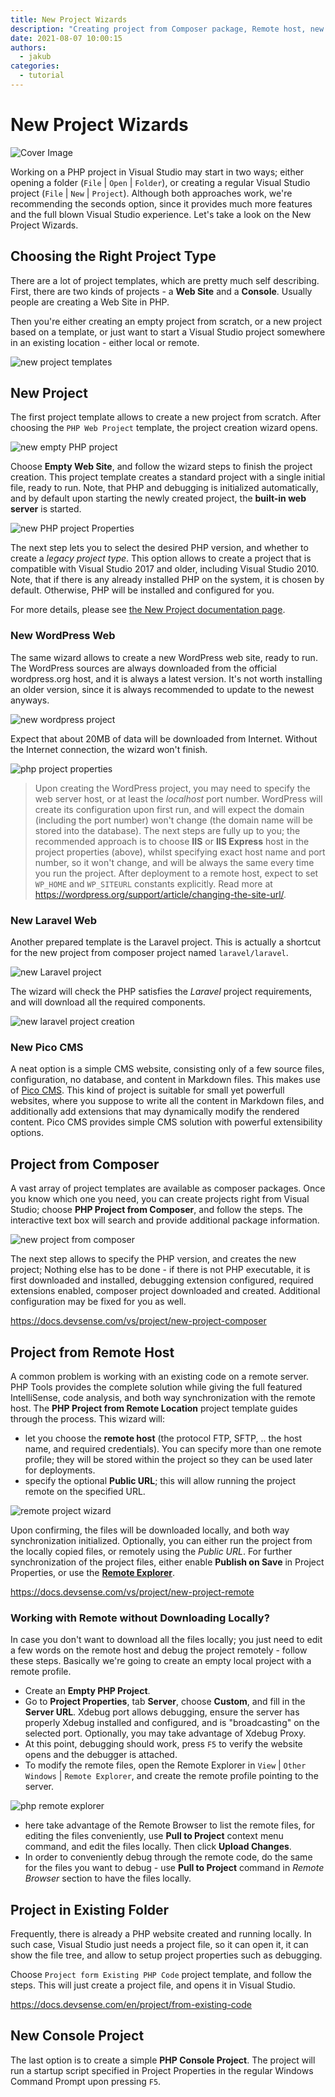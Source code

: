 ```yaml
---
title: New Project Wizards
description: "Creating project from Composer package, Remote host, new WordPress site, or from an existing code."
date: 2021-08-07 10:00:15
authors:
  - jakub
categories:
  - tutorial
---
```


# New Project Wizards

![Cover Image](imgs/vs-new-project-empty.png)

Working on a PHP project in Visual Studio may start in two ways; either opening a folder (`File` | `Open` | `Folder`), or creating a regular Visual Studio project (`File` | `New` | `Project`). Although both approaches work, we're recommending the seconds option, since it provides much more features and the full blown Visual Studio experience. Let's take a look on the New Project Wizards.

<!-- more -->

## Choosing the Right Project Type

There are a lot of project templates, which are pretty much self describing. First, there are two kinds of projects - a **Web Site** and a **Console**. Usually people are creating a Web Site in PHP.

Then you're either creating an empty project from scratch, or a new project based on a template, or just want to start a Visual Studio project somewhere in an existing location - either local or remote.


![new project templates](imgs/vs-new-project-templates.png)

## New Project

The first project template allows to create a new project from scratch. After choosing the `PHP Web Project` template, the project creation wizard opens.

![new empty PHP project](imgs/vs-new-project-empty.png)

Choose **Empty Web Site**, and follow the wizard steps to finish the project creation. This project template creates a standard project with a single initial file, ready to run. Note, that PHP and debugging is initialized automatically, and by default upon starting the newly created project, the **built-in web server** is started.

![new PHP project Properties](imgs/vs-new-project-props.png)

The next step lets you to select the desired PHP version, and whether to create a *legacy project type*. This option allows to create a project that is compatible with Visual Studio 2017 and older, including Visual Studio 2010. Note, that if there is any already installed PHP on the system, it is chosen by default. Otherwise, PHP will be installed and configured for you.

For more details, please see [the New Project documentation page](https://docs.devsense.com/vs/project/new-project).

### New WordPress Web

The same wizard allows to create a new WordPress web site, ready to run. The WordPress sources are always downloaded from the official wordpress.org host, and it is always a latest version. It's not worth installing an older version, since it is always recommended to update to the newest anyways.

![new wordpress project](imgs/vs-new-project-wordpress.png)

Expect that about 20MB of data will be downloaded from Internet. Without the Internet connection, the wizard won't finish.

![php project properties](imgs/project-properties.png)

> Upon creating the WordPress project, you may need to specify the web server host, or at least the *localhost* port number. WordPress will create its configuration upon first run, and will expect the domain (including the port number) won't change (the domain name will be stored into the database). The next steps are fully up to you; the recommended approach is to choose **IIS** or **IIS Express** host in the project properties (above), whilst specifying exact host name and port number, so it won't change, and will be always the same every time you run the project. After deployment to a remote host, expect to set `WP_HOME` and `WP_SITEURL` constants explicitly. Read more at https://wordpress.org/support/article/changing-the-site-url/.

### New Laravel Web

Another prepared template is the Laravel project. This is actually a shortcut for the new project from composer project named `laravel/laravel`.

![new Laravel project](imgs/vs-new-project-laravel.png)

The wizard will check the PHP satisfies the *Laravel* project requirements, and will download all the required components.

![new laravel project creation](imgs/new-laravel-progress.png)

### New Pico CMS

A neat option is a simple CMS website, consisting only of a few source files, configuration, no database, and content in Markdown files. This makes use of [Pico CMS](https://picocms.org/). This kind of project is suitable for small yet powerfull websites, where you suppose to write all the content in Markdown files, and additionally add extensions that may dynamically modify the rendered content. Pico CMS provides simple CMS solution with powerful extensibility options.

## Project from Composer

A vast array of project templates are available as composer packages. Once you know which one you need, you can create projects right from Visual Studio; choose **PHP Project from Composer**, and follow the steps. The interactive text box will search and provide additional package information.

![new project from composer](https://docs.devsense.com/content_docs/vs/project/imgs/new-project-composer.png)

The next step allows to specify the PHP version, and creates the new project; Nothing else has to be done - if there is not PHP executable, it is first downloaded and installed, debugging extension configured, required extensions enabled, composer project downloaded and created. Additional configuration may be fixed for you as well.

https://docs.devsense.com/vs/project/new-project-composer

## Project from Remote Host

A common problem is working with an existing code on a remote server. PHP Tools provides the complete solution while giving the full featured IntelliSense, code analysis, and both way synchronization with the remote host. The **PHP Project from Remote Location** project template guides through the process.  This wizard will:

- let you choose the **remote host** (the protocol FTP, SFTP, .. the host name, and required credentials). You can specify more than one remote profile; they will be stored within the project so they can be used later for deployments.
- specify the optional **Public URL**; this will allow running the project remote on the specified URL.

![remote project wizard](https://docs.devsense.com/content_docs/vs/project/imgs/new-project-remote.png)

Upon confirming, the files will be downloaded locally, and both way synchronization initialized. Optionally, you can either run the project from the locally copied files, or remotely using the *Public URL*. For further synchronization of the project files, either enable **Publish on Save** in Project Properties, or use the [**Remote Explorer**](https://docs.devsense.com/vs/project/remote-explorer).

https://docs.devsense.com/vs/project/new-project-remote

### Working with Remote without Downloading Locally?

In case you don't want to download all the files locally; you just need to edit a few words on the remote host and debug the project remotely - follow these steps. Basically we're going to create an empty local project with a remote profile.

- Create an **Empty PHP Project**.
- Go to **Project Properties**, tab **Server**, choose **Custom**, and fill in the **Server URL**. Xdebug port allows debugging, ensure the server has properly Xdebug installed and configured, and is "broadcasting" on the selected port. Optionally, you may take advantage of Xdebug Proxy.
- At this point, debugging should work, press `F5` to verify the website opens and the debugger is attached.
- To modify the remote files, open the Remote Explorer in `View` | `Other Windows` | `Remote Explorer`, and create the remote profile pointing to the server.

![php remote explorer](https://docs.devsense.com/content_docs/vs/project/imgs/remote-explorer-window.png)

- here take advantage of the Remote Browser to list the remote files, for editing the files conveniently, use **Pull to Project** context menu command, and edit the files locally. Then click **Upload Changes**.
- In order to conveniently debug through the remote code, do the same for the files you want to debug - use **Pull to Project** command in *Remote Browser* section to have the files locally.

## Project in Existing Folder

Frequently, there is already a PHP website created and running locally. In such case, Visual Studio just needs a project file, so it can open it, it can show the file tree, and allow to setup project properties such as debugging.

Choose `Project form Existing PHP Code` project template, and follow the steps. This will just create a project file, and opens it in Visual Studio.

https://docs.devsense.com/en/project/from-existing-code

## New Console Project

The last option is to create a simple **PHP Console Project**. The project will run a startup script specified in Project Properties in the regular Windows Command Prompt upon pressing `F5`.

